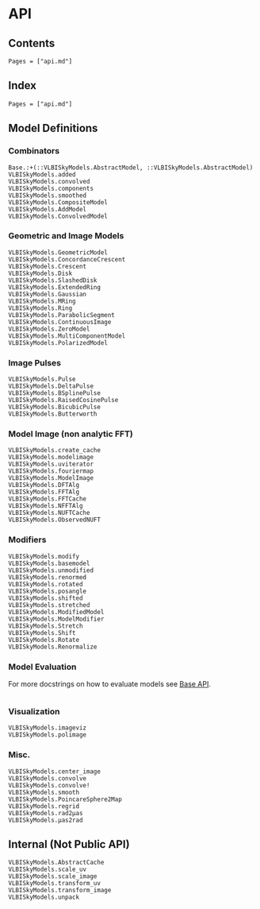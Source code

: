 # API

## Contents

```@contents
Pages = ["api.md"]
```

## Index

```@index
Pages = ["api.md"]
```

## Model Definitions


### Combinators

```@docs
Base.:+(::VLBISkyModels.AbstractModel, ::VLBISkyModels.AbstractModel)
VLBISkyModels.added
VLBISkyModels.convolved
VLBISkyModels.components
VLBISkyModels.smoothed
VLBISkyModels.CompositeModel
VLBISkyModels.AddModel
VLBISkyModels.ConvolvedModel
```

### Geometric and Image Models

```@docs
VLBISkyModels.GeometricModel
VLBISkyModels.ConcordanceCrescent
VLBISkyModels.Crescent
VLBISkyModels.Disk
VLBISkyModels.SlashedDisk
VLBISkyModels.ExtendedRing
VLBISkyModels.Gaussian
VLBISkyModels.MRing
VLBISkyModels.Ring
VLBISkyModels.ParabolicSegment
VLBISkyModels.ContinuousImage
VLBISkyModels.ZeroModel
VLBISkyModels.MultiComponentModel
VLBISkyModels.PolarizedModel
```

### Image Pulses
```@docs
VLBISkyModels.Pulse
VLBISkyModels.DeltaPulse
VLBISkyModels.BSplinePulse
VLBISkyModels.RaisedCosinePulse
VLBISkyModels.BicubicPulse
VLBISkyModels.Butterworth
```


### Model Image (non analytic FFT)

```@docs
VLBISkyModels.create_cache
VLBISkyModels.modelimage
VLBISkyModels.uviterator
VLBISkyModels.fouriermap
VLBISkyModels.ModelImage
VLBISkyModels.DFTAlg
VLBISkyModels.FFTAlg
VLBISkyModels.FFTCache
VLBISkyModels.NFFTAlg
VLBISkyModels.NUFTCache
VLBISkyModels.ObservedNUFT
```


### Modifiers

```@docs
VLBISkyModels.modify
VLBISkyModels.basemodel
VLBISkyModels.unmodified
VLBISkyModels.renormed
VLBISkyModels.rotated
VLBISkyModels.posangle
VLBISkyModels.shifted
VLBISkyModels.stretched
VLBISkyModels.ModifiedModel
VLBISkyModels.ModelModifier
VLBISkyModels.Stretch
VLBISkyModels.Shift
VLBISkyModels.Rotate
VLBISkyModels.Renormalize
```

### Model Evaluation

For more docstrings on how to evaluate models see [Base API](@ref).

```@docs
```

### Visualization
```@docs
VLBISkyModels.imageviz
VLBISkyModels.polimage
```


### Misc.
```@docs
VLBISkyModels.center_image
VLBISkyModels.convolve
VLBISkyModels.convolve!
VLBISkyModels.smooth
VLBISkyModels.PoincareSphere2Map
VLBISkyModels.regrid
VLBISkyModels.rad2μas
VLBISkyModels.μas2rad
```

## Internal (Not Public API)
```@docs
VLBISkyModels.AbstractCache
VLBISkyModels.scale_uv
VLBISkyModels.scale_image
VLBISkyModels.transform_uv
VLBISkyModels.transform_image
VLBISkyModels.unpack
```